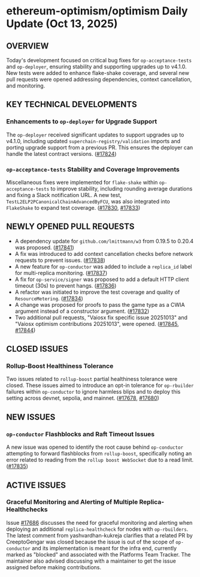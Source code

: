 # ethereum-optimism/optimism Daily Update (Oct 13, 2025)
## OVERVIEW 
Today's development focused on critical bug fixes for `op-acceptance-tests` and `op-deployer`, ensuring stability and supporting upgrades up to v4.1.0. New tests were added to enhance flake-shake coverage, and several new pull requests were opened addressing dependencies, context cancellation, and monitoring.

## KEY TECHNICAL DEVELOPMENTS

### Enhancements to `op-deployer` for Upgrade Support
The `op-deployer` received significant updates to support upgrades up to v4.1.0, including updated `superchain-registry/validation` imports and porting upgrade support from a previous PR. This ensures the deployer can handle the latest contract versions. ([#17824](https://github.com/ethereum-optimism/optimism/pull/17824))

### `op-acceptance-tests` Stability and Coverage Improvements
Miscellaneous fixes were implemented for `flake-shake` within `op-acceptance-tests` to improve stability, including rounding average durations and fixing a Slack notification URL. A new test, `TestL2ELP2PCanonicalChainAdvancedByFCU`, was also integrated into `FlakeShake` to expand test coverage. ([#17830](https://github.com/ethereum-optimism/optimism/pull/17830), [#17833](https://github.com/ethereum-optimism/optimism/pull/17833))

## NEWLY OPENED PULL REQUESTS
- A dependency update for `github.com/lmittmann/w3` from 0.19.5 to 0.20.4 was proposed. ([#17841](https://github.com/ethereum-optimism/optimism/pull/17841))
- A fix was introduced to add context cancellation checks before network requests to prevent issues. ([#17838](https://github.com/ethereum-optimism/optimism/pull/17838))
- A new feature for `op-conductor` was added to include a `replica_id` label for multi-replica monitoring. ([#17837](https://github.com/ethereum-optimism/optimism/pull/17837))
- A fix for `op-service/signer` was proposed to add a default HTTP client timeout (30s) to prevent hangs. ([#17836](https://github.com/ethereum-optimism/optimism/pull/17836))
- A refactor was initiated to improve the test coverage and quality of `ResourceMetering`. ([#17834](https://github.com/ethereum-optimism/optimism/pull/17834))
- A change was proposed for proofs to pass the game type as a CWIA argument instead of a constructor argument. ([#17832](https://github.com/ethereum-optimism/optimism/pull/17832))
- Two additional pull requests, "Vaiosx fix specific issue 20251013" and "Vaiosx optimism contributions 20251013", were opened. ([#17845](https://github.com/ethereum-optimism/optimism/pull/17845), [#17844](https://github.com/ethereum-optimism/optimism/pull/17844))

## CLOSED ISSUES

### Rollup-Boost Healthiness Tolerance
Two issues related to `rollup-boost` partial healthiness tolerance were closed. These issues aimed to introduce an opt-in tolerance for `op-rbuilder` failures within `op-conductor` to ignore harmless blips and to deploy this setting across devnet, sepolia, and mainnet. ([#17678](https://github.com/ethereum-optimism/optimism/issues/17678), [#17680](https://github.com/ethereum-optimism/optimism/issues/17680))

## NEW ISSUES

### `op-conductor` Flashblocks and Raft Timeout Issues
A new issue was opened to identify the root cause behind `op-conductor` attempting to forward flashblocks from `rollup-boost`, specifically noting an error related to reading from the `rollup boost WebSocket` due to a read limit. ([#17835](https://github.com/ethereum-optimism/optimism/issues/17835))

## ACTIVE ISSUES

### Graceful Monitoring and Alerting of Multiple Replica-Healthchecks
Issue [#17686](https://github.com/ethereum-optimism/optimism/issues/17686) discusses the need for graceful monitoring and alerting when deploying an additional `replica-healthcheck` for nodes with `op-rbuilders`. The latest comment from yashvardhan-kukreja clarifies that a related PR by CreeptoGengar was closed because the issue is out of the scope of `op-conductor` and its implementation is meant for the infra end, currently marked as "blocked" and associated with the Platforms Team Tracker. The maintainer also advised discussing with a maintainer to get the issue assigned before making contributions.